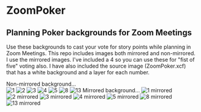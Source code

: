 # ZoomPoker
## Planning Poker backgrounds for Zoom Meetings

Use these backgrounds to cast your vote for story points while planning in Zoom Meetings. This repo includes images both mirrored and non-mirrored. I use the mirrored images. I've included a 4 so you can use these for "fist of five" voting also. I have also included the source image (ZoomPoker.xcf) that has a white background and a layer for each number.  

Non-mirrored background...  
![1](1.jpg)
![2](2.jpg)
![3](3.jpg)
![4](4.jpg)
![5](5.jpg)
![8](8.jpg)
![13](13.jpg)
Mirrored background...
![1 mirrored](1-mirrored.jpg)
![2 mirrored](2-mirrored.jpg)
![3 mirrored](3-mirrored.jpg)
![4 mirrored](4-mirrored.jpg)
![5 mirrored](5-mirrored.jpg)
![8 mirrored](8-mirrored.jpg)
![13 mirrored](13-mirrored.jpg)